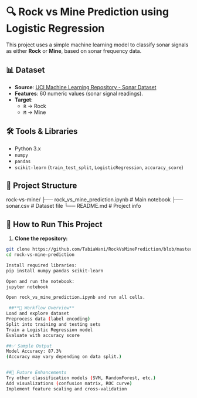 # 🔍 Rock vs Mine Prediction using Logistic Regression

This project uses a simple machine learning model to classify sonar signals as either **Rock** or **Mine**, based on sonar frequency data.

## 📊 Dataset

- **Source**: [UCI Machine Learning Repository - Sonar Dataset](https://archive.ics.uci.edu/ml/datasets/connectionist+bench+(sonar,+mines+vs.+rocks))
- **Features**: 60 numeric values (sonar signal readings).
- **Target**:
  - `R` → Rock
  - `M` → Mine

## 🛠️ Tools & Libraries

- Python 3.x
- `numpy`
- `pandas`
- `scikit-learn` (`train_test_split`, `LogisticRegression`, `accuracy_score`)

## 📁 Project Structure

rock-vs-mine/
├── rock_vs_mine_prediction.ipynb # Main notebook
├── sonar.csv # Dataset file
└── README.md # Project info

## 🚀 How to Run This Project

1. **Clone the repository:**

```bash
git clone https://github.com/TabiaWani/RockVsMinePrediction/blob/master/RockVsMinePrediction.ipynb
cd rock-vs-mine-prediction

Install required libraries:
pip install numpy pandas scikit-learn

Open and run the notebook:
jupyter notebook

Open rock_vs_mine_prediction.ipynb and run all cells.

 ##**🧠 Workflow Overview**
Load and explore dataset
Preprocess data (label encoding)
Split into training and testing sets
Train a Logistic Regression model
Evaluate with accuracy score

##✅ Sample Output
Model Accuracy: 87.3%
(Accuracy may vary depending on data split.)


##📌 Future Enhancements
Try other classification models (SVM, RandomForest, etc.)
Add visualizations (confusion matrix, ROC curve)
Implement feature scaling and cross-validation

